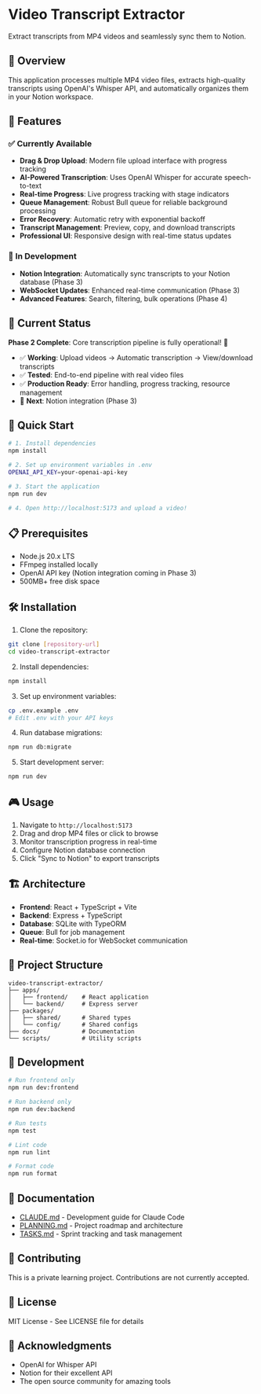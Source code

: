 # Video Transcript Extractor

Extract transcripts from MP4 videos and seamlessly sync them to Notion.

## 🎯 Overview

This application processes multiple MP4 video files, extracts high-quality transcripts using OpenAI's Whisper API, and automatically organizes them in your Notion workspace.

## 🚀 Features

### ✅ Currently Available
- **Drag & Drop Upload**: Modern file upload interface with progress tracking
- **AI-Powered Transcription**: Uses OpenAI Whisper for accurate speech-to-text
- **Real-time Progress**: Live progress tracking with stage indicators
- **Queue Management**: Robust Bull queue for reliable background processing
- **Error Recovery**: Automatic retry with exponential backoff
- **Transcript Management**: Preview, copy, and download transcripts
- **Professional UI**: Responsive design with real-time status updates

### 🔄 In Development
- **Notion Integration**: Automatically sync transcripts to your Notion database (Phase 3)
- **WebSocket Updates**: Enhanced real-time communication (Phase 3)
- **Advanced Features**: Search, filtering, bulk operations (Phase 4)

## 🚦 Current Status

**Phase 2 Complete**: Core transcription pipeline is fully operational! 🎉

- ✅ **Working**: Upload videos → Automatic transcription → View/download transcripts
- ✅ **Tested**: End-to-end pipeline with real video files
- ✅ **Production Ready**: Error handling, progress tracking, resource management
- 🔄 **Next**: Notion integration (Phase 3)

## 🚀 Quick Start

```bash
# 1. Install dependencies
npm install

# 2. Set up environment variables in .env
OPENAI_API_KEY=your-openai-api-key

# 3. Start the application
npm run dev

# 4. Open http://localhost:5173 and upload a video!
```

## 📋 Prerequisites

- Node.js 20.x LTS
- FFmpeg installed locally
- OpenAI API key (Notion integration coming in Phase 3)
- 500MB+ free disk space

## 🛠️ Installation

1. Clone the repository:
```bash
git clone [repository-url]
cd video-transcript-extractor
```

2. Install dependencies:
```bash
npm install
```

3. Set up environment variables:
```bash
cp .env.example .env
# Edit .env with your API keys
```

4. Run database migrations:
```bash
npm run db:migrate
```

5. Start development server:
```bash
npm run dev
```

## 🎮 Usage

1. Navigate to `http://localhost:5173`
2. Drag and drop MP4 files or click to browse
3. Monitor transcription progress in real-time
4. Configure Notion database connection
5. Click "Sync to Notion" to export transcripts

## 🏗️ Architecture

- **Frontend**: React + TypeScript + Vite
- **Backend**: Express + TypeScript
- **Database**: SQLite with TypeORM
- **Queue**: Bull for job management
- **Real-time**: Socket.io for WebSocket communication

## 📁 Project Structure

```
video-transcript-extractor/
├── apps/
│   ├── frontend/    # React application
│   └── backend/     # Express server
├── packages/
│   ├── shared/      # Shared types
│   └── config/      # Shared configs
├── docs/            # Documentation
└── scripts/         # Utility scripts
```

## 🔧 Development

```bash
# Run frontend only
npm run dev:frontend

# Run backend only
npm run dev:backend

# Run tests
npm test

# Lint code
npm run lint

# Format code
npm run format
```

## 📝 Documentation

- [CLAUDE.md](docs/CLAUDE.md) - Development guide for Claude Code
- [PLANNING.md](docs/PLANNING.md) - Project roadmap and architecture
- [TASKS.md](docs/TASKS.md) - Sprint tracking and task management

## 🤝 Contributing

This is a private learning project. Contributions are not currently accepted.

## 📄 License

MIT License - See LICENSE file for details

## 🙏 Acknowledgments

- OpenAI for Whisper API
- Notion for their excellent API
- The open source community for amazing tools

